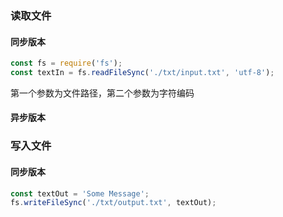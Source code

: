 ### 读取文件
#### 同步版本 
```javascript
const fs = require('fs');
const textIn = fs.readFileSync('./txt/input.txt', 'utf-8');
```
第一个参数为文件路径，第二个参数为字符编码
#### 异步版本



### 写入文件
#### 同步版本
```javascript
const textOut = 'Some Message';
fs.writeFileSync('./txt/output.txt', textOut);
```
